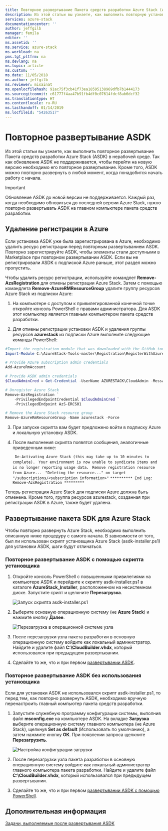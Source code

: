 ```yaml
---
title: Повторное развертывание Пакета средств разработки Azure Stack (ASDK) | Документация Майкрософт
description: Из этой статьи вы узнаете, как выполнить повторную установку ASDK.
services: azure-stack
documentationcenter: ''
author: jeffgilb
manager: femila
editor: ''
ms.assetid: ''
ms.service: azure-stack
ms.workload: na
pms.tgt_pltfrm: na
ms.devlang: na
ms.topic: article
ms.custom: ''
ms.date: 11/05/2018
ms.author: jeffgilb
ms.reviewer: misainat
ms.openlocfilehash: 91ac75f3cb41f73ea18595138969dfb7b1444173
ms.sourcegitcommit: c61777f4aa47b91fb4df0c07614fdcf8ab6dcf32
ms.translationtype: HT
ms.contentlocale: ru-RU
ms.lasthandoff: 01/14/2019
ms.locfileid: "54263517"
---
```

# <a name="redeploy-the-asdk"></a>Повторное развертывание ASDK
Из этой статьи вы узнаете, как выполнить повторное развертывание Пакета средств разработки Azure Stack (ASDK) в нерабочей среде. Так как обновление ASDK не поддерживается, чтобы перейти на новую версию необходимо его повторное развертывание. Кроме того, ASDK можно повторно развернуть в любой момент, когда понадобится начать работу с начала.

> [!IMPORTANT]
> Обновление ASDK до новой версии не поддерживается. Каждый раз, когда необходимо обновиться до последней версии Azure Stack, нужно повторно развертывать ASDK на главном компьютере пакета средств разработки.

## <a name="remove-azure-registration"></a>Удаление регистрации в Azure 
Если установка ASDK уже была зарегистрирована в Azure, необходимо удалить ресурс регистрации перед повторным развертыванием ASDK. Повторно зарегистрируйте ASDK, чтобы элементы стали доступными в Marketplace при повторном развертывании ASDK. Если вы не регистрировали ASDK с подпиской Azure раньше, этот раздел можно пропустить.

Чтобы удалить ресурс регистрации, используйте командлет **Remove-AzsRegistration** для отмены регистрации Azure Stack. Затем с помощью командлета **Remove-AzureRMResourceGroup** удалите группу ресурсов Azure Stack из подписки Azure:

1. На компьютере с доступом к привилегированной конечной точке откройте консоль PowerShell с правами администратора. Для ASDK этот компьютер является главным компьютером пакета средств разработки.

2. Для отмены регистрации установки ASDK и удаления группы ресурсов **azurestack** из подписки Azure выполните следующие команды PowerShell:

  ```Powershell    
  #Import the registration module that was downloaded with the GitHub tools
  Import-Module C:\AzureStack-Tools-master\Registration\RegisterWithAzure.psm1

  # Provide Azure subscription admin credentials
  Add-AzureRmAccount

  # Provide ASDK admin credentials
  $CloudAdminCred = Get-Credential -UserName AZURESTACK\CloudAdmin -Message "Enter the cloud domain credentials to access the privileged endpoint"

  # Unregister Azure Stack
  Remove-AzsRegistration `
      -PrivilegedEndpointCredential $CloudAdminCred `
      -PrivilegedEndpoint AzS-ERCS01

  # Remove the Azure Stack resource group
  Remove-AzureRmResourceGroup -Name azurestack -Force
  ```

3. При запуске скрипта вам будет предложено войти в подписку Azure и локальную установку ASDK.
4. После выполнения скрипта появятся сообщения, аналогичные приведенным ниже:

    ` De-Activating Azure Stack (this may take up to 10 minutes to complete).` ` Your environment is now unable to syndicate items and is no longer reporting usage data.`
    ` Remove registration resource from Azure...`
    ` "Deleting the resource..." on target "/subscriptions/<subscription information>"`
    ` ********** End Log: Remove-AzsRegistration ********* `



Теперь регистрация Azure Stack для подписки Azure должна быть отменена. Кроме того, группа ресурсов azurestack, созданная при регистрации ASDK в Azure, также будет удалена.

## <a name="deploy-the-asdk"></a>Развертывание пакета SDK для Azure Stack
Чтобы повторно развернуть Azure Stack, необходимо выполнить описанную ниже процедуру с самого начала. В зависимости от того, был ли использован скрипт установщика Azure Stack (asdk-installer.ps1) для установки ASDK, шаги будут отличаться.

### <a name="redeploy-the-asdk-using-the-installer-script"></a>Повторное развертывание ASDK с помощью скрипта установщика
1. Откройте консоль PowerShell с повышенными привилегиями на компьютере ASDK и перейдите к скрипту asdk-installer.ps1 в каталоге **AzureStack_Installer**, расположенном на несистемном диске. Запустите срипт и щелкните **Перезагрузка**.

   ![Запуск скрипта asdk-installer.ps1](media/asdk-redeploy/1.png)

2. Выберите основную операционную систему (не **Azure Stack**) и нажмите кнопку **Далее**.

   ![Перезагрузка в операционной системе узла](media/asdk-redeploy/2.png)

3. После перезагрузки узла пакета разработки в основную операционную систему войдите как локальный администратор. Найдите и удалите файл **C:\CloudBuilder.vhdx**, который использовался при предыдущем развертывании. 

4. Сделайте то же, что и при первом [развертывании ASDK](asdk-install.md).

### <a name="redeploy-the-asdk-without-using-the-installer"></a>Повторное развертывание ASDK без использования установщика
Если для установки ASDK не использовался скрипт asdk-installer.ps1, то перед тем, как повторно развернуть ASDK, необходимо вручную перенастроить главный компьютер пакета средств разработки.

1. Запустите служебную программу конфигурации системы, выполнив файл **msconfig.exe** на компьютере ASDK. На вкладке **Загрузка** выберите операционную систему главного компьютера (не Azure Stack), щелкнув **Set as default** (Использовать по умолчанию), а затем нажмите кнопку **ОК**. При появлении запроса щелкните **Перезагрузить**.

      ![Настройка конфигурации загрузки](media/asdk-redeploy/4.png)

2. После перезагрузки узла пакета разработки в основную операционную систему войдите как локальный администратор главного компьютера пакета разработки. Найдите и удалите файл **C:\CloudBuilder.vhdx**, который использовался при предыдущем развертывании. 

3. Сделайте то же, что и при первом [развертывании ASDK с помощью PowerShell](asdk-deploy-powershell.md).


## <a name="next-steps"></a>Дополнительная информация
[Задачи, выполняемые после развертывания ASDK](asdk-post-deploy.md)




